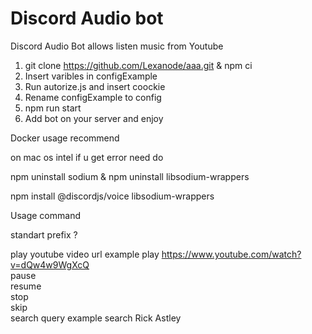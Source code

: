 # Discord Audio bot
Discord Audio Bot
allows listen music from Youtube
1. git clone https://github.com/Lexanode/aaa.git & npm ci 
2. Insert varibles in configExample  
3. Run autorize.js and insert coockie
4. Rename configExample to config
5. npm run start
6. Add bot on your server  and enjoy


Docker usage recommend

on mac os  intel if u get error need do

npm uninstall sodium & npm uninstall libsodium-wrappers

npm install @discordjs/voice libsodium-wrappers

Usage command

standart prefix ?

play youtube video url example play https://www.youtube.com/watch?v=dQw4w9WgXcQ \
pause\
resume\
stop\
skip\
search query  example search Rick Astley